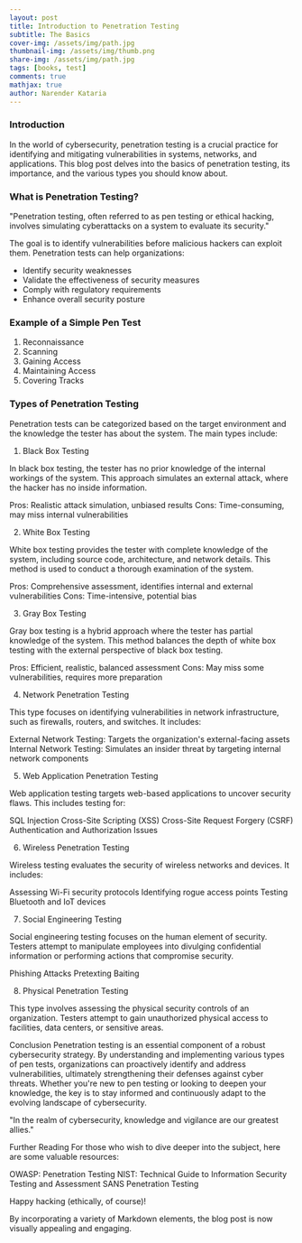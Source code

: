 ```yaml
---
layout: post
title: Introduction to Penetration Testing
subtitle: The Basics
cover-img: /assets/img/path.jpg
thumbnail-img: /assets/img/thumb.png
share-img: /assets/img/path.jpg
tags: [books, test]
comments: true
mathjax: true
author: Narender Kataria
---
```


### Introduction
In the world of cybersecurity, penetration testing is a crucial practice for identifying and mitigating vulnerabilities in systems, networks, and applications. This blog post delves into the basics of penetration testing, its importance, and the various types you should know about.

### What is Penetration Testing?
"Penetration testing, often referred to as pen testing or ethical hacking, involves simulating cyberattacks on a system to evaluate its security."

The goal is to identify vulnerabilities before malicious hackers can exploit them. Penetration tests can help organizations:

- Identify security weaknesses
- Validate the effectiveness of security measures
- Comply with regulatory requirements
- Enhance overall security posture

### Example of a Simple Pen Test
1. Reconnaissance
2. Scanning
3. Gaining Access
4. Maintaining Access
5. Covering Tracks

### Types of Penetration Testing

Penetration tests can be categorized based on the target environment and the knowledge the tester has about the system. The main types include:

1. Black Box Testing

In black box testing, the tester has no prior knowledge of the internal workings of the system. This approach simulates an external attack, where the hacker has no inside information.

Pros: Realistic attack simulation, unbiased results
Cons: Time-consuming, may miss internal vulnerabilities

2. White Box Testing

White box testing provides the tester with complete knowledge of the system, including source code, architecture, and network details. This method is used to conduct a thorough examination of the system.

Pros: Comprehensive assessment, identifies internal and external vulnerabilities
Cons: Time-intensive, potential bias

3. Gray Box Testing

Gray box testing is a hybrid approach where the tester has partial knowledge of the system. This method balances the depth of white box testing with the external perspective of black box testing.

Pros: Efficient, realistic, balanced assessment
Cons: May miss some vulnerabilities, requires more preparation

4. Network Penetration Testing

This type focuses on identifying vulnerabilities in network infrastructure, such as firewalls, routers, and switches. It includes:

External Network Testing: Targets the organization's external-facing assets
Internal Network Testing: Simulates an insider threat by targeting internal network components

5. Web Application Penetration Testing

Web application testing targets web-based applications to uncover security flaws. This includes testing for:

SQL Injection
Cross-Site Scripting (XSS)
Cross-Site Request Forgery (CSRF)
Authentication and Authorization Issues

6. Wireless Penetration Testing

Wireless testing evaluates the security of wireless networks and devices. It includes:

Assessing Wi-Fi security protocols
Identifying rogue access points
Testing Bluetooth and IoT devices

7. Social Engineering Testing

Social engineering testing focuses on the human element of security. Testers attempt to manipulate employees into divulging confidential information or performing actions that compromise security.

Phishing Attacks
Pretexting
Baiting

8. Physical Penetration Testing

This type involves assessing the physical security controls of an organization. Testers attempt to gain unauthorized physical access to facilities, data centers, or sensitive areas.

Conclusion
Penetration testing is an essential component of a robust cybersecurity strategy. By understanding and implementing various types of pen tests, organizations can proactively identify and address vulnerabilities, ultimately strengthening their defenses against cyber threats. Whether you're new to pen testing or looking to deepen your knowledge, the key is to stay informed and continuously adapt to the evolving landscape of cybersecurity.

"In the realm of cybersecurity, knowledge and vigilance are our greatest allies."

Further Reading
For those who wish to dive deeper into the subject, here are some valuable resources:

OWASP: Penetration Testing
NIST: Technical Guide to Information Security Testing and Assessment
SANS Penetration Testing

Happy hacking (ethically, of course)!


By incorporating a variety of Markdown elements, the blog post is now visually appealing and engaging.